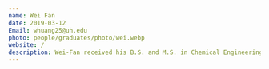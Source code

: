 ```yaml
---
name: Wei Fan
date: 2019-03-12
Email: whuang25@uh.edu
photo: people/graduates/photo/wei.webp
website: /
description: Wei-Fan received his B.S. and M.S. in Chemical Engineering from National Cheng Kung University in Taiwan in 2018 and 2021. His research focuses on developing machine learning models and their applications in molecular simulation of battery materials.
---
```


<!-- Wei-Fan received his B.S. and M.S. in Chemical Engineering from National Cheng Kung University in Taiwan in 2018 and 2021. His research focuses on developing machine learning models and their applications in molecular simulation of battery materials. -->
